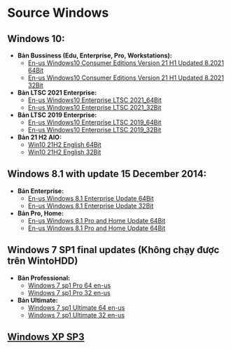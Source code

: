 # Source Windows #

## Windows 10: ##
- **Bản Bussiness (Edu, Enterprise, Pro, Workstations):**
  - [En-us Windows10 Consumer Editions Version 21 H1 Updated 8.2021 64Bit](https://bsthanh-my.sharepoint.com/:u:/g/personal/0914678254_bsthanh_onmicrosoft_com/EQXF7bnqAYdKm7eupVLjeicB48GCs6An-CLimuy7BPQMCw?e=LjfXOD)
  - [En-us Windows10 Consumer Editions Version 21 H1 Updated 8.2021 32Bit](https://bsthanh-my.sharepoint.com/:u:/g/personal/0914678254_bsthanh_onmicrosoft_com/EZCQnqCVgMJPoy1e9lpBxdUBAoKI7l9T7s-DEKR1ISyqaA?e=SlHMy2)
- **Bản LTSC 2021 Enterprise:**
  - [En-us Windows10 Enterprise LTSC 2021_64Bit](https://bsthanh-my.sharepoint.com/:u:/g/personal/0914678254_bsthanh_onmicrosoft_com/EV_bD998i7BPqEANEi31xcMBtGfhUeOQvVdGQ1cLnaDErA?e=LnWPbR)
  - [En-us Windows10 Enterprise LTSC 2021_32Bit](https://bsthanh-my.sharepoint.com/:u:/g/personal/0914678254_bsthanh_onmicrosoft_com/EeR00O587VZOu9fUdhSXn6oB6_pHIuGAFsXL8o-tuhDo4w?e=lKoJ3U)
- **Bản LTSC 2019 Enterprise:**
  - [En-us Windows10 Enterprise LTSC 2019_64Bit](https://bsthanh-my.sharepoint.com/:u:/g/personal/0914678254_bsthanh_onmicrosoft_com/EfrNxILYYJNHhY-qCLK_cTwBJg-UIZWgkpWYaYr7akr_Jw?e=Koj9Ik)
  - [En-us Windows10 Enterprise LTSC 2019_32Bit](https://bsthanh-my.sharepoint.com/:u:/g/personal/0914678254_bsthanh_onmicrosoft_com/EdYS2P6rcuJKgCcRfK9rPzoB4MSznUZDUF1mmJ3odWaw2g?e=RRywpU)
- **Bản 21 H2 AIO:**
  - [Win10 21H2 English 64Bit](https://bsthanh-my.sharepoint.com/:u:/g/personal/0914678254_bsthanh_onmicrosoft_com/EY0T-3JZMNhMposoR68Bgu4BVnsK29-UoQMaPMmAloR3IQ?e=VW2l1n)
  - [Win10 21H2 English 32Bit](https://bsthanh-my.sharepoint.com/:u:/g/personal/0914678254_bsthanh_onmicrosoft_com/EU1TeWCWF3xIk-wQSD3XAOQBbPVKs-zknxGKgJps2O1zOw?e=fhBDNg)

## Windows 8.1 with update 15 December 2014: ##
- **Bản Enterprise:**
  - [En-us Windows 8.1 Enterprise Update 64Bit](https://bsthanh-my.sharepoint.com/:u:/g/personal/0914678254_bsthanh_onmicrosoft_com/ES4As7SRuSxAsFeqJ5OmpaIBct3xuhsaHteVdJbubk1v7Q?e=G8D1sz)
  - [En-us Windows 8.1 Enterprise Update 32Bit](https://bsthanh-my.sharepoint.com/:u:/g/personal/0914678254_bsthanh_onmicrosoft_com/EeKlGFt-QKRFvqTITBJslx4BqHqYTYgbfTRSly7roCc_Jw?e=5BLZDV)
- **Bản Pro, Home:**
  - [En-us Windows 8.1 Pro and Home Update 64Bit]()
  - [En-us Windows 8.1 Pro and Home Update 64Bit]()

## Windows 7 SP1 final updates (Không chạy được trên WintoHDD) ##
- **Bản Professional:**
  - [Windows 7 sp1 Pro 64 en-us](https://bsthanh-my.sharepoint.com/:u:/g/personal/0914678254_bsthanh_onmicrosoft_com/EZuMe5mp5W1EpKZ4XSZgkcsBdoGIpxswgaWCK-PITgSkFA?e=K61Fjk)
  - [Windows 7 sp1 Pro 32 en-us](https://bsthanh-my.sharepoint.com/:u:/g/personal/0914678254_bsthanh_onmicrosoft_com/EZusTJfmPGJAnrSioAaC6AUBuPyY7vblHZw__GiELrU_ew?e=nEYqKH)
- **Bản Ultimate:**
  - [Windows 7 sp1 Ultimate 64 en-us]() 
  - [Windows 7 sp1 Ultimate 32 en-us]()
## [Windows XP SP3]() ##
